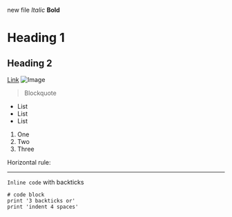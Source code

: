 new file
*Italic*
**Bold**
# Heading 1
## Heading 2
[Link](http://a.com)
![Image](https://i.guim.co.uk/img/media/fe1e34da640c5c56ed16f76ce6f994fa9343d09d/0_174_3408_2046/master/3408.jpg?width=1200&height=1200&quality=85&auto=format&fit=crop&s=67773a9d419786091c958b2ad08eae5e)
> Blockquote
* List
* List
* List
1. One
2. Two
3. Three

>

Horizontal rule:

---
`Inline code` with backticks
```
# code block
print '3 backticks or'
print 'indent 4 spaces'
```


